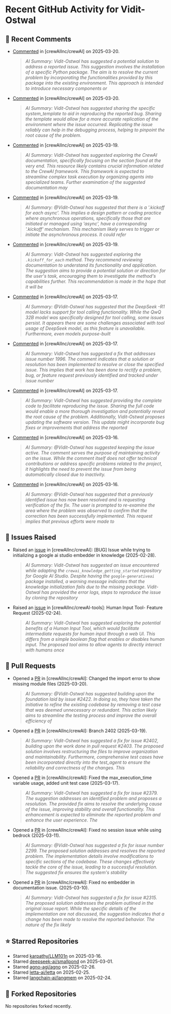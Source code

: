 # Recent GitHub Activity for Vidit-Ostwal

## 💬 Recent Comments
- [Commented](https://github.com/crewAIInc/crewAI/issues/2421#issuecomment-2740100349) in [crewAIInc/crewAI] on 2025-03-20.
  > *AI Summary: Vidit-Ostwal has suggested a potential solution to address a reported issue. This suggestion involves the installation of a specific Python package. The aim is to resolve the current problem by incorporating the functionalities provided by this package into the existing environment. This approach is intended to introduce necessary components or*
- [Commented](https://github.com/crewAIInc/crewAI/issues/2417#issuecomment-2740019055) in [crewAIInc/crewAI] on 2025-03-20.
  > *AI Summary: Vidit-Ostwal has suggested sharing the specific system_template to aid in reproducing the reported bug. Sharing the template would allow for a more accurate replication of the environment where the issue occurred. Replicating the issue reliably can help in the debugging process, helping to pinpoint the root cause of the problem.*
- [Commented](https://github.com/crewAIInc/crewAI/issues/2406#issuecomment-2737664282) in [crewAIInc/crewAI] on 2025-03-19.
  > *AI Summary: Vidit-Ostwal has suggested exploring the CrewAI documentation, specifically focusing on the section found at the very end. This resource likely contains crucial information related to the CrewAI framework. This framework is expected to streamline complex task execution by organizing agents into specialized teams. Further examination of the suggested documentation may*
- [Commented](https://github.com/crewAIInc/crewAI/issues/2406#issuecomment-2737661658) in [crewAIInc/crewAI] on 2025-03-19.
  > *AI Summary: @Vidit-Ostwal has suggested that there is a '.kickoff for each async'. This implies a design pattern or coding practice where asynchronous operations, specifically those that are initiated or managed using 'async', have a corresponding '.kickoff' mechanism. This mechanism likely serves to trigger or initiate the asynchronous process. It could refer*
- [Commented](https://github.com/crewAIInc/crewAI/issues/2406#issuecomment-2737561006) in [crewAIInc/crewAI] on 2025-03-19.
  > *AI Summary: Vidit-Ostwal has suggested exploring the `.kickoff_for_each` method. They recommend reviewing documentation to understand its functionality and application. The suggestion aims to provide a potential solution or direction for the user's task, encouraging them to investigate the method's capabilities further. This recommendation is made in the hope that it will be*
- [Commented](https://github.com/crewAIInc/crewAI/issues/2383#issuecomment-2730416805) in [crewAIInc/crewAI] on 2025-03-17.
  > *AI Summary: @Vidit-Ostwal has suggested that the DeepSeek -R1 model lacks support for tool calling functionality. While the QwQ 32B model was specifically designed for tool calling, some issues persist. It appears there are some challenges associated with tool usage of DeepSeek model, as this feature is unavailable. Furthermore, even models purpose-built*
- [Commented](https://github.com/crewAIInc/crewAI/pull/2388#issuecomment-2730361650) in [crewAIInc/crewAI] on 2025-03-17.
  > *AI Summary: Vidit-Ostwal has suggested a fix that addresses issue number 1996. The comment indicates that a solution or resolution has been implemented to resolve or close the specified issue. This implies that work has been done to rectify a problem, bug, or feature request previously identified and tracked under issue number*
- [Commented](https://github.com/crewAIInc/crewAI/issues/2383#issuecomment-2729485919) in [crewAIInc/crewAI] on 2025-03-17.
  > *AI Summary: Vidit-Ostwal has suggested providing the complete code to facilitate reproducing the issue. Sharing the full code would enable a more thorough investigation and potentially reveal the root cause of the problem. Additionally, Vidit-Ostwal proposes updating the software version. This update might incorporate bug fixes or improvements that address the reported*
- [Commented](https://github.com/crewAIInc/crewAI/issues/2097#issuecomment-2727367307) in [crewAIInc/crewAI] on 2025-03-16.
  > *AI Summary: @Vidit-Ostwal has suggested keeping the issue active. The comment serves the purpose of maintaining activity on the issue. While the comment itself does not offer technical contributions or address specific problems related to the project, it highlights the need to prevent the issue from being automatically closed due to inactivity.*
- [Commented](https://github.com/crewAIInc/crewAI/issues/2023#issuecomment-2727366277) in [crewAIInc/crewAI] on 2025-03-16.
  > *AI Summary: @Vidit-Ostwal has suggested that a previously identified issue has now been resolved and is requesting verification of the fix. The user is prompted to re-examine the area where the problem was observed to confirm that the correction has been successfully implemented. This request implies that previous efforts were made to*

## 🐛 Issues Raised
- Raised an [issue](https://github.com/crewAIInc/crewAI/issues/2255) in [crewAIInc/crewAI]: [BUG] Issue while trying to initializing a google ai studio embedder in knowledge (2025-02-28).
  > *AI Summary: Vidit-Ostwal has suggested an issue encountered while adapting the `crewai_knowledge_getting_started` repository for Google AI Studio. Despite having the `google-generativeai` package installed, a warning message indicates that the knowledge initialization fails due to the missing package. Vidit-Ostwal has provided the error logs, steps to reproduce the issue by cloning the repository*
- Raised an [issue](https://github.com/crewAIInc/crewAI-tools/issues/223) in [crewAIInc/crewAI-tools]: Human Input Tool- Feature Request (2025-02-24).
  > *AI Summary: Vidit-Ostwal has suggested exploring the potential benefits of a Human Input Tool, which would facilitate intermediate requests for human input through a web UI. This differs from a simple boolean flag that enables or disables human input. The proposed tool aims to allow agents to directly interact with humans once*

## 🚀 Pull Requests
- Opened a [PR](https://github.com/crewAIInc/crewAI/pull/2423) in [crewAIInc/crewAI]: Changed the import error to show missing module files (2025-03-20).
  > *AI Summary: @Vidit-Ostwal has suggested building upon the foundation laid by issue #2422. In doing so, they have taken the initiative to refine the existing codebase by removing a test case that was deemed unnecessary or redundant. This action likely aims to streamline the testing process and improve the overall efficiency of*
- Opened a [PR](https://github.com/crewAIInc/crewAI/pull/2408) in [crewAIInc/crewAI]: Branch 2402 (2025-03-19).
  > *AI Summary: Vidit-Ostwal has suggested a fix for issue #2402, building upon the work done in pull request #2403. The proposed solution involves restructuring the files to improve organization and maintainability. Furthermore, comprehensive test cases have been incorporated directly into the test_agent to ensure the reliability and correctness of the changes. This*
- Opened a [PR](https://github.com/crewAIInc/crewAI/pull/2388) in [crewAIInc/crewAI]: Fixed the max_execution_time variable usage, added unit test case (2025-03-17).
  > *AI Summary: Vidit-Ostwal has suggested a fix for issue #2379. The suggestion addresses an identified problem and proposes a resolution. The provided fix aims to resolve the underlying cause of the issue, improving stability and overall functionality. This enhancement is expected to eliminate the reported problem and enhance the user experience. The*
- Opened a [PR](https://github.com/crewAIInc/crewAI/pull/2337) in [crewAIInc/crewAI]: Fixed no session issue while using bedrock (2025-03-11).
  > *AI Summary: @Vidit-Ostwal has suggested a fix for issue number 2299. The proposed solution addresses and resolves the reported problem. The implementation details involve modifications to specific sections of the codebase. These changes effectively tackle the core of the issue, leading to a successful resolution. The suggested fix ensures the system's stability*
- Opened a [PR](https://github.com/crewAIInc/crewAI/pull/2317) in [crewAIInc/crewAI]: Fixed no embedder in documentation issue. (2025-03-10).
  > *AI Summary: Vidit-Ostwal has suggested a fix for issue #2315. The proposed solution addresses the problem outlined in the original issue report. While the specific details of the implementation are not discussed, the suggestion indicates that a change has been made to resolve the reported behavior. The nature of the fix likely*

## ⭐ Starred Repositories
- Starred [karpathy/LLM101n](https://github.com/karpathy/LLM101n) on 2025-03-16.
- Starred [deepseek-ai/smallpond](https://github.com/deepseek-ai/smallpond) on 2025-03-01.
- Starred [agno-agi/agno](https://github.com/agno-agi/agno) on 2025-02-26.
- Starred [letta-ai/letta](https://github.com/letta-ai/letta) on 2025-02-25.
- Starred [langchain-ai/langmem](https://github.com/langchain-ai/langmem) on 2025-02-24.

## 🍴 Forked Repositories
No repositories forked recently.
